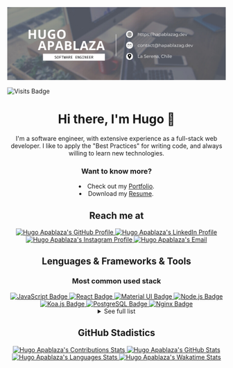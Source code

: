 <div align="center">
  <a href="https://hapablazag.dev">
    <img alt="Hugo Apablaza's GitHub Banner" src="./assets/banner.png" />
  </a>
</div>

![Visits Badge](https://badges.pufler.dev/visits/HApablazaG/portfolio)

<h1 align="center">Hi there, I'm Hugo 👋</h1>

<p align="center">
  I'm a software engineer, with extensive experience as a full-stack web developer. I like to apply the "Best Practices" for writing code, and always willing to learn new technologies.
</p>

<h3 align="center">Want to know more?</h3>

<div align="center">
  <li>Check out my <a href="https://hapablazag.dev">Portfolio</a>.</li>

  <li>Download my <a href="https://hapablazag.dev/CV-Hugo-Apablaza-Guerrero.pdf" download>Resume</a>.</li>
</div>

<h2 align="center">Reach me at</h2>

<div align="center">
  <a href="https://github.com/HApablazaG">
    <img alt="Hugo Apablaza's GitHub Profile" src="https://www.vectorlogo.zone/logos/github/github-tile.svg" height="40" width="40">
  </a>
  <a href="https://www.linkedin.com/in/hapablazag">
    <img alt="Hugo Apablaza's LinkedIn Profile" src="https://www.vectorlogo.zone/logos/linkedin/linkedin-tile.svg" height="40" width="40">
  </a>
  <a href="https://www.instagram.com/hapablazag">
    <img alt="Hugo Apablaza's Instagram Profile" src="https://www.vectorlogo.zone/logos/instagram/instagram-tile.svg" height="40" width="40">
  </a>
  <a href="mailto:contact@hapablazag.dev">
    <img alt="Hugo Apablaza's Email" src="https://www.vectorlogo.zone/logos/gmail/gmail-tile.svg" height="40" width="40">
  </a>
</div>

<h2 align="center">Lenguages & Frameworks & Tools</h2>

<h3 align="center">Most common used stack</h3>

<div align="center">
  <a href="https://developer.mozilla.org/docs/Web/JavaScript">
    <img alt="JavaScript Badge" src="https://img.shields.io/badge/JavaScript-323330?style=for-the-badge&logo=javascript&logoColor=F7DF1E">
  </a>
  <a href="https://reactjs.org">
    <img alt="React Badge" src="https://img.shields.io/badge/React-20232A?style=for-the-badge&logo=react&logoColor=61DAFB">
  </a>
  <a href="https://mui.com">
    <img alt="Material UI Badge" src="https://img.shields.io/badge/Material%20UI-007FFF?style=for-the-badge&logo=mui&logoColor=white">
  </a>
  <a href="https://nodejs.org">
    <img alt="Node.js Badge" src="https://img.shields.io/badge/Node.js-339933?style=for-the-badge&logo=nodedotjs&logoColor=white">
  </a>
  <a href="https://koajs.com">
    <img alt="Koa.js Badge" src="https://img.shields.io/badge/Koa.js-000000?style=for-the-badge&logo=koa&logoColor=white">
  </a>
  <a href="https://www.postgresql.org">
    <img alt="PostgreSQL Badge" src="https://img.shields.io/badge/PostgreSQL-316192?style=for-the-badge&logo=postgresql&logoColor=white">
  </a>
  <a href="https://www.nginx.com">
    <img alt="Nginx Badge" src="https://img.shields.io/badge/Nginx-009639?style=for-the-badge&logo=nginx&logoColor=white">
  </a>
</div>

<details>
  <summary align="center">See full list</summary>

  <h3 align="center">Languages</h3>

  <div align="center">
    <a href="https://docs.microsoft.com/en-us/dotnet/csharp">
      <img alt="C# Badge" src="https://img.shields.io/badge/C%23-239120?style=for-the-badge&logo=c-sharp&logoColor=white">
    </a>
    <a href="https://isocpp.org">
      <img alt="C++ Badge" src="https://img.shields.io/badge/C%2B%2B-00599C?style=for-the-badge&logo=c%2B%2B&logoColor=white">
    </a>
    <a href="https://developer.mozilla.org/docs/Web/CSS">
      <img alt="CSS3 Badge" src="https://img.shields.io/badge/CSS3-1572B6?style=for-the-badge&logo=css3&logoColor=white">
    </a>
    <a href="https://developer.mozilla.org/docs/Glossary/HTML5">
      <img alt="HTML5 Badge" src="https://img.shields.io/badge/HTML5-E34F26?style=for-the-badge&logo=html5&logoColor=white">
    </a>
    <a href="https://developer.mozilla.org/docs/Web/JavaScript">
      <img alt="JavaScript Badge" src="https://img.shields.io/badge/JavaScript-323330?style=for-the-badge&logo=javascript&logoColor=F7DF1E">
    </a>
    <a href="https://www.json.org">
      <img alt="json Badge" src="https://img.shields.io/badge/json-5E5C5C?style=for-the-badge&logo=json&logoColor=white">
    </a>
    <a href="https://www.php.net">
      <img alt="PHP Badge" src="https://img.shields.io/badge/PHP-777BB4?style=for-the-badge&logo=php&logoColor=white">
    </a>
    <a href="https://www.python.org">
      <img alt="Python Badge" src="https://img.shields.io/badge/Python-FFD43B?style=for-the-badge&logo=python&logoColor=blue">
    </a>
  </div>

  <h3 align="center">Frameworks & Tools</h3>

  <div align="center">
    <a href="https://www.apache.org">
      <img alt="Apache Badge" src="https://img.shields.io/badge/Apache-D22128?style=for-the-badge&logo=Apache&logoColor=white">
    </a>
    <a href="https://babeljs.io">
      <img alt="Babel Badge" src="https://img.shields.io/badge/Babel-F9DC3E?style=for-the-badge&logo=babel&logoColor=white">
    </a>
    <a href="https://getbootstrap.com">
      <img alt="Bootstrap Badge" src="https://img.shields.io/badge/Bootstrap-563D7C?style=for-the-badge&logo=bootstrap&logoColor=white">
    </a>
    <a href="https://getcomposer.org">
      <img alt="Composer Badge" src="https://img.shields.io/badge/Composer-885630?style=for-the-badge&logo=Composer&logoColor=white">
    </a>
    <a href="https://www.cypress.io">
      <img alt="Cypress Badge" src="https://img.shields.io/badge/Cypress-17202C?style=for-the-badge&logo=cypress&logoColor=white">
    </a>
    <a href="https://d3js.org">
      <img alt="d3.js Badge" src="https://img.shields.io/badge/d3.js-F9A03C?style=for-the-badge&logo=d3.js&logoColor=white">
    </a>
    <a href="https://expressjs.com">
      <img alt="Express.js Badge" src="https://img.shields.io/badge/Express.js-000000?style=for-the-badge&logo=express&logoColor=white">
    </a>
    <a href="https://fontawesome.com">
      <img alt="Font Awesome Badge" src="https://img.shields.io/badge/Font_Awesome-339AF0?style=for-the-badge&logo=fontawesome&logoColor=white">
    </a>
    <a href="https://jquery.com">
      <img alt="jQuery Badge" src="https://img.shields.io/badge/jQuery-0769AD?style=for-the-badge&logo=jquery&logoColor=white">
    </a>
    <a href="https://koajs.com">
      <img alt="Koa.js Badge" src="https://img.shields.io/badge/Koa.js-000000?style=for-the-badge&logo=koa&logoColor=white">
    </a>
    <a href="https://material.io/design">
      <img alt="Material Design Badge" src="https://img.shields.io/badge/material%20design-757575?style=for-the-badge&logo=material%20design&logoColor=white">
    </a>
    <a href="https://mui.com">
      <img alt="Material UI Badge" src="https://img.shields.io/badge/Material%20UI-007FFF?style=for-the-badge&logo=mui&logoColor=white">
    </a>
    <a href="https://www.nginx.com">
      <img alt="Nginx Badge" src="https://img.shields.io/badge/Nginx-009639?style=for-the-badge&logo=nginx&logoColor=white">
    </a>
    <a href="https://nodejs.org">
      <img alt="Node.js Badge" src="https://img.shields.io/badge/Node.js-339933?style=for-the-badge&logo=nodedotjs&logoColor=white">
    </a>
    <a href="https://www.npmjs.com">
      <img alt="npm Badge" src="https://img.shields.io/badge/npm-CB3837?style=for-the-badge&logo=npm&logoColor=white">
    </a>
    <a href="https://pm2.keymetrics.io">
      <img alt="pm2 Badge" src="https://img.shields.io/badge/pm2-2b037a?style=for-the-badge&logo=pm2&logoColor=white">
    </a>
    <a href="https://www.postman.com">
      <img alt="Postman Badge" src="https://img.shields.io/badge/Postman-FF6C37?style=for-the-badge&logo=Postman&logoColor=white">
    </a>
    <a href="https://reactjs.org">
      <img alt="React Badge" src="https://img.shields.io/badge/React-20232A?style=for-the-badge&logo=react&logoColor=61DAFB">
    </a>
    <a href="https://reactnative.dev">
      <img alt="React Native Badge" src="https://img.shields.io/badge/React_Native-20232A?style=for-the-badge&logo=react&logoColor=61DAFB">
    </a>
    <a href="https://reactrouter.com">
      <img alt="React Router Badge" src="https://img.shields.io/badge/React_Router-CA4245?style=for-the-badge&logo=react-router&logoColor=white">
    </a>
    <a href="https://sequelize.org">
      <img alt="Sequelize Badge" src="https://img.shields.io/badge/Sequelize-52B0E7?style=for-the-badge&logo=Sequelize&logoColor=white">
    </a>
    <a href="https://webpack.js.org">
      <img alt="Webpack Badge" src="https://img.shields.io/badge/Webpack-8DD6F9?style=for-the-badge&logo=Webpack&logoColor=white">
    </a>
  </div>

  <h3 align="center">Databases</h3>

  <div align="center">
    <a href="https://mariadb.org">
      <img alt="MariaDB Badge" src="https://img.shields.io/badge/MariaDB-003545?style=for-the-badge&logo=mariadb&logoColor=white">
    </a>
    <a href="https://www.mysql.com">
      <img alt="MySQL Badge" src="https://img.shields.io/badge/MySQL-005C84?style=for-the-badge&logo=mysql&logoColor=white">
    </a>
    <a href="https://www.postgresql.org">
      <img alt="PostgreSQL Badge" src="https://img.shields.io/badge/PostgreSQL-316192?style=for-the-badge&logo=postgresql&logoColor=white">
    </a>
    <a href="https://www.sqlite.org">
      <img alt="SQLite Badge" src="https://img.shields.io/badge/SQLite-07405E?style=for-the-badge&logo=sqlite&logoColor=white">
    </a>
  </div>

  <h3 align="center">Others</h3>

  <div align="center">
    <a href="https://git-scm.com">
      <img alt="GIT Badge" src="https://img.shields.io/badge/GIT-E44C30?style=for-the-badge&logo=git&logoColor=white">
    </a>
    <a href="https://www.gnu.org/software/bash">
      <img alt="GNU Bash Badge" src="https://img.shields.io/badge/GNU%20Bash-4EAA25?style=for-the-badge&logo=GNU%20Bash&logoColor=white">
    </a>
    <a href="https://www.atlassian.com/software/jira">
      <img alt="Jira Badge" src="https://img.shields.io/badge/Jira-0052CC?style=for-the-badge&logo=Jira&logoColor=white">
    </a>
    <a href="https://subversion.apache.org">
      <img alt="Subversion (svn) Badge" src="https://img.shields.io/badge/Subversion%20(svn)-417fda?style=for-the-badge&logo=subversion&logoColor=white">
    </a>
    <a href="https://trello.com">
      <img alt="Trello Badge" src="https://img.shields.io/badge/Trello-0052CC?style=for-the-badge&logo=trello&logoColor=white">
    </a>
    <a href="https://docs.microsoft.com/en-us/windows/terminal">
      <img alt="windows terminal Badge" src="https://img.shields.io/badge/windows%20terminal-4D4D4D?style=for-the-badge&logo=windows%20terminal&logoColor=white">
    </a>
  </div>
</details>

<h2 align="center">GitHub Stadistics</h2>

<div align="center">
  <a href="https://github.com/HApablazaG">
    <img alt="Hugo Apablaza's Contributions Stats" src="https://github-readme-streak-stats.herokuapp.com?user=HApablazaG&theme=dracula&hide_border=true">
  </a>

  <a href="https://github.com/HApablazaG">
    <img alt="Hugo Apablaza's GitHub Stats" src="https://github-profile-summary-cards.vercel.app/api/cards/profile-details?username=HApablazaG&theme=dracula">
  </a>

  <!-- <a href="https://github.com/HApablazaG">
    <img alt="Hugo Apablaza's GitHub Stats" src="https://github-readme-stats.vercel.app/api?username=HApablazaG&count_private=true&show_icons=true&theme=dracula&hide_border=true">
  </a> -->

  <a href="https://github.com/HApablazaG">
    <img alt="Hugo Apablaza's Languages Stats" src="https://github-readme-stats.vercel.app/api/top-langs?username=HApablazaG&layout=compact&theme=dracula&hide_border=true">
  </a>

  <a href="https://github.com/HApablazaG">
    <img alt="Hugo Apablaza's Wakatime Stats" src="https://github-readme-stats.vercel.app/api/wakatime?username=HApablazaG&range=last_7_days&layout=compact&theme=dracula&hide_border=true">
  </a>
</div>
